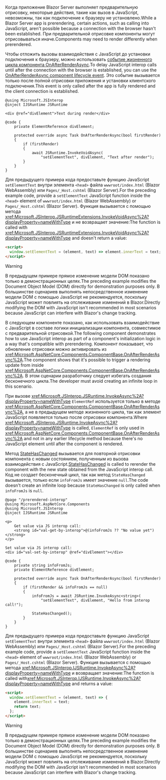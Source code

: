 <span data-ttu-id="34fc6-101">Когда приложение Blazor Server выполняет предварительную отрисовку, некоторые действия, такие как вызов в JavaScript, невозможны, так как подключение к браузеру не установлено.</span><span class="sxs-lookup"><span data-stu-id="34fc6-101">While a Blazor Server app is prerendering, certain actions, such as calling into JavaScript, aren't possible because a connection with the browser hasn't been established.</span></span> <span data-ttu-id="34fc6-102">При предварительной отрисовке компоненты могут отрисовываться иначе.</span><span class="sxs-lookup"><span data-stu-id="34fc6-102">Components may need to render differently when prerendered.</span></span>

<span data-ttu-id="34fc6-103">Чтобы отложить вызовы взаимодействия с JavaScript до установки подключения к браузеру, можно использовать [событие жизненного цикла компонента OnAfterRenderAsync](xref:blazor/components/lifecycle#after-component-render).</span><span class="sxs-lookup"><span data-stu-id="34fc6-103">To delay JavaScript interop calls until after the connection with the browser is established, you can use the [OnAfterRenderAsync component lifecycle event](xref:blazor/components/lifecycle#after-component-render).</span></span> <span data-ttu-id="34fc6-104">Это событие вызывается только после полной отрисовки приложения и установки клиентского подключения.</span><span class="sxs-lookup"><span data-stu-id="34fc6-104">This event is only called after the app is fully rendered and the client connection is established.</span></span>

```cshtml
@using Microsoft.JSInterop
@inject IJSRuntime JSRuntime

<div @ref="divElement">Text during render</div>

@code {
    private ElementReference divElement;

    protected override async Task OnAfterRenderAsync(bool firstRender)
    {
        if (firstRender)
        {
            await JSRuntime.InvokeVoidAsync(
                "setElementText", divElement, "Text after render");
        }
    }
}
```

<span data-ttu-id="34fc6-105">Для предыдущего примера кода предоставьте функцию JavaScript `setElementText` внутри элемента `<head>` файла `wwwroot/index.html` (Blazor WebAssembly) или `Pages/_Host.cshtml` (Blazor Server).</span><span class="sxs-lookup"><span data-stu-id="34fc6-105">For the preceding example code, provide a `setElementText` JavaScript function inside the `<head>` element of `wwwroot/index.html` (Blazor WebAssembly) or `Pages/_Host.cshtml` (Blazor Server).</span></span> <span data-ttu-id="34fc6-106">Функция вызывается с помощью метода <xref:Microsoft.JSInterop.JSRuntimeExtensions.InvokeVoidAsync%2A?displayProperty=nameWithType> и не возвращает значение:</span><span class="sxs-lookup"><span data-stu-id="34fc6-106">The function is called with <xref:Microsoft.JSInterop.JSRuntimeExtensions.InvokeVoidAsync%2A?displayProperty=nameWithType> and doesn't return a value:</span></span>

```html
<script>
  window.setElementText = (element, text) => element.innerText = text;
</script>
```

> [!WARNING]
> <span data-ttu-id="34fc6-107">В предыдущем примере прямое изменение модели DOM показано только в демонстрационных целях.</span><span class="sxs-lookup"><span data-stu-id="34fc6-107">The preceding example modifies the Document Object Model (DOM) directly for demonstration purposes only.</span></span> <span data-ttu-id="34fc6-108">В большинстве сценариев выполнять непосредственное изменение модели DOM с помощью JavaScript не рекомендуется, поскольку JavaScript может повлиять на отслеживание изменений в Blazor.</span><span class="sxs-lookup"><span data-stu-id="34fc6-108">Directly modifying the DOM with JavaScript isn't recommended in most scenarios because JavaScript can interfere with Blazor's change tracking.</span></span>

<span data-ttu-id="34fc6-109">В следующем компоненте показано, как использовать взаимодействие с JavaScript в составе логики инициализации компонента, совместимое с предварительной отрисовкой.</span><span class="sxs-lookup"><span data-stu-id="34fc6-109">The following component demonstrates how to use JavaScript interop as part of a component's initialization logic in a way that's compatible with prerendering.</span></span> <span data-ttu-id="34fc6-110">Компонент показывает, что обновление отрисовки можно активировать из <xref:Microsoft.AspNetCore.Components.ComponentBase.OnAfterRenderAsync%2A>.</span><span class="sxs-lookup"><span data-stu-id="34fc6-110">The component shows that it's possible to trigger a rendering update from inside <xref:Microsoft.AspNetCore.Components.ComponentBase.OnAfterRenderAsync%2A>.</span></span> <span data-ttu-id="34fc6-111">В этом сценарии разработчику следует избегать создания бесконечного цикла.</span><span class="sxs-lookup"><span data-stu-id="34fc6-111">The developer must avoid creating an infinite loop in this scenario.</span></span>

<span data-ttu-id="34fc6-112">При вызове <xref:Microsoft.JSInterop.JSRuntime.InvokeAsync%2A?displayProperty=nameWithType> `ElementRef` используется только в методе <xref:Microsoft.AspNetCore.Components.ComponentBase.OnAfterRenderAsync%2A>, а не в предыдущем методе жизненного цикла, так как элемент JavaScript появляется только после отрисовки компонента.</span><span class="sxs-lookup"><span data-stu-id="34fc6-112">Where <xref:Microsoft.JSInterop.JSRuntime.InvokeAsync%2A?displayProperty=nameWithType> is called, `ElementRef` is only used in <xref:Microsoft.AspNetCore.Components.ComponentBase.OnAfterRenderAsync%2A> and not in any earlier lifecycle method because there's no JavaScript element until after the component is rendered.</span></span>

<span data-ttu-id="34fc6-113">Метод [StateHasChanged](xref:blazor/components/lifecycle#state-changes) вызывается для повторной отрисовки компонента с новым состоянием, полученным из вызова взаимодействия с JavaScript.</span><span class="sxs-lookup"><span data-stu-id="34fc6-113">[StateHasChanged](xref:blazor/components/lifecycle#state-changes) is called to rerender the component with the new state obtained from the JavaScript interop call.</span></span> <span data-ttu-id="34fc6-114">Код не создает бесконечный цикл, так как метод `StateHasChanged` вызывается, только если `infoFromJs` имеет значение `null`.</span><span class="sxs-lookup"><span data-stu-id="34fc6-114">The code doesn't create an infinite loop because `StateHasChanged` is only called when `infoFromJs` is `null`.</span></span>

```cshtml
@page "/prerendered-interop"
@using Microsoft.AspNetCore.Components
@using Microsoft.JSInterop
@inject IJSRuntime JSRuntime

<p>
    Get value via JS interop call:
    <strong id="val-get-by-interop">@(infoFromJs ?? "No value yet")</strong>
</p>

Set value via JS interop call:
<div id="val-set-by-interop" @ref="divElement"></div>

@code {
    private string infoFromJs;
    private ElementReference divElement;

    protected override async Task OnAfterRenderAsync(bool firstRender)
    {
        if (firstRender && infoFromJs == null)
        {
            infoFromJs = await JSRuntime.InvokeAsync<string>(
                "setElementText", divElement, "Hello from interop call!");

            StateHasChanged();
        }
    }
}
```

<span data-ttu-id="34fc6-115">Для предыдущего примера кода предоставьте функцию JavaScript `setElementText` внутри элемента `<head>` файла `wwwroot/index.html` (Blazor WebAssembly) или `Pages/_Host.cshtml` (Blazor Server).</span><span class="sxs-lookup"><span data-stu-id="34fc6-115">For the preceding example code, provide a `setElementText` JavaScript function inside the `<head>` element of `wwwroot/index.html` (Blazor WebAssembly) or `Pages/_Host.cshtml` (Blazor Server).</span></span> <span data-ttu-id="34fc6-116">Функция вызывается с помощью метода <xref:Microsoft.JSInterop.IJSRuntime.InvokeAsync%2A?displayProperty=nameWithType> и возвращает значение:</span><span class="sxs-lookup"><span data-stu-id="34fc6-116">The function is called with<xref:Microsoft.JSInterop.IJSRuntime.InvokeAsync%2A?displayProperty=nameWithType> and returns a value:</span></span>

```html
<script>
  window.setElementText = (element, text) => {
    element.innerText = text;
    return text;
  };
</script>
```

> [!WARNING]
> <span data-ttu-id="34fc6-117">В предыдущем примере прямое изменение модели DOM показано только в демонстрационных целях.</span><span class="sxs-lookup"><span data-stu-id="34fc6-117">The preceding example modifies the Document Object Model (DOM) directly for demonstration purposes only.</span></span> <span data-ttu-id="34fc6-118">В большинстве сценариев выполнять непосредственное изменение модели DOM с помощью JavaScript не рекомендуется, поскольку JavaScript может повлиять на отслеживание изменений в Blazor.</span><span class="sxs-lookup"><span data-stu-id="34fc6-118">Directly modifying the DOM with JavaScript isn't recommended in most scenarios because JavaScript can interfere with Blazor's change tracking.</span></span>
